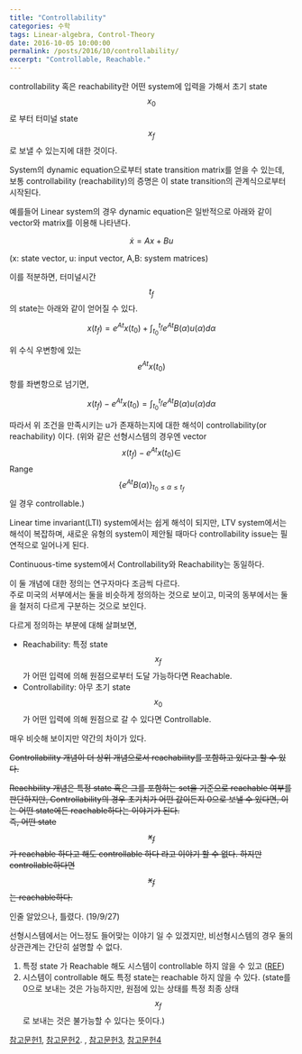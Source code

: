 ```yaml
---
title: "Controllability"
categories: 수학
tags: Linear-algebra, Control-Theory
date: 2016-10-05 10:00:00
permalink: /posts/2016/10/controllability/
excerpt: "Controllable, Reachable."
---
```


controllability 혹은 reachability란 어떤 system에 입력을 가해서 초기 state $$x_0$$로 부터 터미널 state $$x_f$$ 로 보낼 수 있는지에 대한 것이다.  

System의 dynamic equation으로부터 state transition matrix를 얻을 수 있는데, 보통 controllability (reachability)의 증명은 이 state transition의 관계식으로부터 시작된다.

예를들어 Linear system의 경우 dynamic equation은 일반적으로 아래와 같이 vector와 matrix를 이용해 나타낸다.
 
$$
\dot{x}=Ax+Bu
$$

(x: state vector, u: input vector, A,B: system matrices)

이를 적분하면, 터미널시간 $$t_f$$의 state는 아래와 같이 얻어질 수 있다.

$$
x(t_f)=e^{At}x(t_0)+\int_{t_0}^{t_f}{e^{At}B(\alpha)u(\alpha)}d\alpha
$$

위 수식 우변항에 있는 $$e^{At}x(t_0)$$ 항를 좌변항으로 넘기면,

$$
x(t_f)-e^{At}x(t_0)=\int_{t_0}^{t_f}{e^{At}B(\alpha)u(\alpha)}d\alpha
$$

따라서 위 조건을 만족시키는 u가 존재하는지에 대한 해석이 controllability(or reachability) 이다. (위와 같은 선형시스템의 경우엔 vector $$x(t_f)-e^{At}x(t_0)\in$$ Range $$\{e^{At}B(\alpha)\}_{t_0\le\alpha\le t_f}$$ 일 경우 controllable.)

Linear time invariant(LTI) system에서는 쉽게 해석이 되지만, LTV system에서는 해석이 복잡하며, 새로운 유형의 system이 제안될 때마다 controllability issue는 필연적으로 일어나게 된다.

Continuous-time system에서 Controllability와 Reachability는 동일하다.

이 둘 개념에 대한 정의는  연구자마다 조금씩 다르다.  
주로 미국의 서부에서는 둘을 비슷하게 정의하는 것으로 보이고, 미국의 동부에서는 둘을 철저히 다르게 구분하는 것으로 보인다.

다르게 정의하는 부분에 대해 살펴보면,

* Reachability: 특정 state $$x_f$$가 어떤 입력에 의해 원점으로부터 도달 가능하다면 Reachable.
* Controllability: 아무 초기 state $$x_0$$가 어떤 입력에 의해 원점으로 갈 수 있다면 Controllable.

매우 비슷해 보이지만 약간의 차이가 있다.  

~~Controllability 개념이 더 상위 개념으로서 reachability를 포함하고 있다고 할 수 있다.~~

~~Reachbility 개념은 특정 state 혹은 그를 포함하는 set을 기준으로 reachable 여부를 판단하지만, Controllability의 경우 초기치가 어떤 값이든지 0으로 보낼 수 있다면, 이는 어떤 state에든 reachable하다는 이야기가 된다.   
즉, 어떤 state $$x_f$$가 reachable 하다고 해도 controllable 하다 라고 이야기 할 수 없다. 하지만 controllable하다면 $$x_f$$는 reachable하다.~~

인줄 알았으나, 틀렸다. (19/9/27)

선형시스템에서는 어느정도 들어맞는 이야기 일 수 있겠지만, 비선형시스템의 경우 둘의 상관관계는 간단히 설명할 수 없다.
1) 특정 state 가 Reachable 해도 시스템이 controllable 하지 않을 수 있고 ([REF](https://ieeexplore.ieee.org/document/7589081))
2) 시스템이 controllable 해도 특정 state는 reachable 하지 않을 수 있다. (state를 0으로 보내는 것은 가능하지만, 원점에 있는 상태를 특정 최종 상태 $$x_f$$ 로 보내는 것은 불가능할 수 있다는 뜻이다.)

[참고문헌1](https://ocw.mit.edu/courses/electrical-engineering-and-computer-science/6-241j-dynamic-systems-and-control-spring-2011/lecture-notes/MIT6_241JS11_lec20.pdf), [참고문헌2](http://www.cds.caltech.edu/~murray/courses/cds101/fa04/caltech/am04_ch5-24oct04.pdf). , [참고문헌3](https://see.stanford.edu/materials/lsoeldsee263/18-contr.pdf), [참고문헌4](http://sigpromu.org/steve/research/Systems_Theory.pdf)
